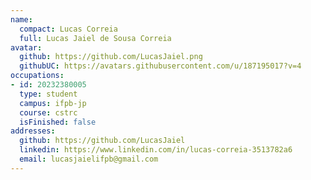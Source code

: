 ```yaml
---
name:
  compact: Lucas Correia
  full: Lucas Jaiel de Sousa Correia
avatar:
  github: https://github.com/LucasJaiel.png
  githubUC: https://avatars.githubusercontent.com/u/187195017?v=4
occupations:
- id: 20232380005
  type: student
  campus: ifpb-jp
  course: cstrc
  isFinished: false
addresses:
  github: https://github.com/LucasJaiel
  linkedin: https://www.linkedin.com/in/lucas-correia-3513782a6
  email: lucasjaielifpb@gmail.com
---
```

